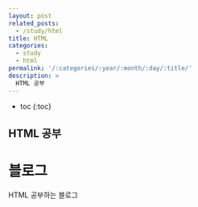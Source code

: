 ```yaml
---
layout: post
related_posts:
  - /study/html
title: HTML
categories:
  - study
  - html
permalink: '/:categories/:year/:month/:day/:title/'
description: >
  HTML 공부
---
```


* toc
{:toc}

## HTML 공부

# 블로그

HTML 공부하는 블로그
